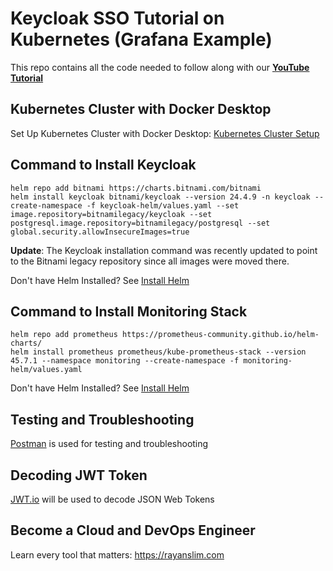 # Keycloak SSO Tutorial on Kubernetes (Grafana Example)

This repo contains all the code needed to follow along with our **[YouTube Tutorial](https://youtu.be/-DQCiaOSlqs)**

## Kubernetes Cluster with Docker Desktop

Set Up Kubernetes Cluster with Docker Desktop: [Kubernetes Cluster Setup](https://youtu.be/IBkU4dghY0Y)

## Command to Install Keycloak

```
helm repo add bitnami https://charts.bitnami.com/bitnami
helm install keycloak bitnami/keycloak --version 24.4.9 -n keycloak --create-namespace -f keycloak-helm/values.yaml --set image.repository=bitnamilegacy/keycloak --set postgresql.image.repository=bitnamilegacy/postgresql --set global.security.allowInsecureImages=true
```
**Update**: The Keycloak installation command was recently updated to point to the Bitnami legacy repository since all images were moved there.

Don't have Helm Installed? See [Install Helm](https://rayanslim.com/course/prometheus-grafana-monitoring-course/helm-installation)

## Command to Install Monitoring Stack

```
helm repo add prometheus https://prometheus-community.github.io/helm-charts/
helm install prometheus prometheus/kube-prometheus-stack --version 45.7.1 --namespace monitoring --create-namespace -f monitoring-helm/values.yaml
```

Don't have Helm Installed? See [Install Helm](https://rayanslim.com/course/prometheus-grafana-monitoring-course/helm-installation)

## Testing and Troubleshooting

[Postman](https://www.postman.com/downloads/) is used for testing and troubleshooting

## Decoding JWT Token

[JWT.io](https://jwt.io/) will be used to decode JSON Web Tokens


## Become a Cloud and DevOps Engineer

Learn every tool that matters: https://rayanslim.com
